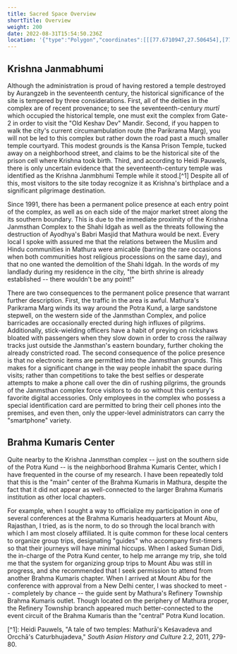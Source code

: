 ```yaml
---
title: Sacred Space Overview
shortTitle: Overview
weight: 200
date: 2022-08-31T15:54:50.236Z
location: '{"type":"Polygon","coordinates":[[[77.6710947,27.506454],[77.6689994,27.5064397],[77.6689994,27.5057652],[77.6687163,27.5051122],[77.6687244,27.504079],[77.6707549,27.5040144],[77.6710947,27.506454]]]}'
---
```

## K﻿rishna Janmabhumi

Although the administration is proud of having restored a temple destroyed by Aurangzeb in the seventeenth century, the historical significance of the site is tempered by three considerations. First, all of the deities in the complex are of recent provenance; to see the seventeenth-century *murtī* which occupied the historical temple, one must exit the complex from Gate-2 in order to visit the "Old Keshav Dev" Mandir. Second, if you happen to walk the city's current circumambulation route (the Parikrama Marg), you will not be led to this complex but rather down the road past a much smaller temple courtyard. This modest grounds is the Kansa Prison Temple, tucked away on a neighborhood street, and claims to be the historical site of the prison cell where Krishna took birth. Third, and according to Heidi Pauwels, there is only uncertain evidence that the seventeenth-century temple was identified as the Krishna Janmbhumi Temple while it stood.[^1] Despite all of this, most visitors to the site today recognize it as Krishna's birthplace and a significant pilgrimage destination.

Since 1991, there has been a permanent police presence at each entry point of the complex, as well as on each side of the major market street along the its southern boundary. This is due to the immediate proximity of the Krishna Janmsthan Complex to the Shahi Idgah as well as the threats following the destruction of Ayodhya's Babri Masjid that Mathura would be next. Every local I spoke with assured me that the relations between the Muslim and Hindu communities in Mathura were amicable (barring the rare occasions when both communities host religious processions on the same day), and that no one wanted the demolition of the Shahi Idgah. In the words of my landlady during my residence in the city, "the birth shrine is already established -- there wouldn't be any point!"

There are two consequences to the permanent police presence that warrant further description. First, the traffic in the area is awful. Mathura's Parikrama Marg winds its way around the Potra Kund, a large sandstone stepwell, on the western side of the Janmsthan Complex, and police barricades are occasionally erected during high influxes of pilgrims. Additionally, stick-wielding officers have a habit of preying on rickshaws bloated with passengers when they slow down in order to cross the railway tracks just outside the Janmsthan's eastern boundary, further choking the already constricted road. The second consequence of the police presence is that no electronic items are permitted into the Janmsthan grounds. This makes for a significant change in the way people inhabit the space during visits; rather than competitions to take the best selfies or desperate attempts to make a phone call over the din of rushing pilgrims, the grounds of the Janmsthan complex force visitors to do so without this century's favorite digital accessories. Only employees in the complex who possess a special identification card are permitted to bring their cell phones into the premises, and even then, only the upper-level administrators can carry the "smartphone" variety.

## Brahma Kumaris Center

Quite nearby to the Krishna Janmsthan complex -- just on the southern side of the Potra Kund -- is the neighborhood Brahma Kumaris Center, which I have frequented in the course of my research. I have been repeatedly told that this is the "main" center of the Brahma Kumaris in Mathura, despite the fact that it did not appear as well-connected to the larger Brahma Kumaris institution as other local chapters.

For example, when I sought a way to officialize my participation in one of several conferences at the Brahma Kumaris headquarters at Mount Abu, Rajasthan, I tried, as is the norm, to do so through the local branch with which I am most closely affiliated. It is quite common for these local centers to organize group trips, designating "guides" who accompany first-timers so that their journeys will have minimal hiccups. When I asked Suman Didi, the in-charge of the Potra Kund center, to help me arrange my trip, she told me that the system for organizing group trips to Mount Abu was still in progress, and she recommended that I seek permission to attend from another Brahma Kumaris chapter. When I arrived at Mount Abu for the conference with approval from a New Delhi center, I was shocked to meet -- completely by chance -- the guide sent by Mathura's Refinery Township Brahma Kumaris outlet. Though located on the periphery of Mathura proper, the Refinery Township branch appeared much better-connected to the event circuit of the Brahma Kumaris than the "central" Potra Kund location.

[﻿^1]: Heidi Pauwels, "A tale of two temples: Mathurā's Keśavadeva and Orcchā's Caturbhujadeva," *South Asian History and Culture* 2.2, 2011, 279-80.